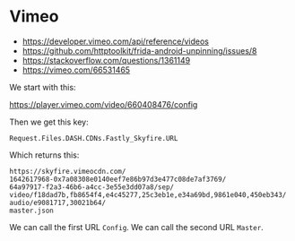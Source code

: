 # Vimeo

- https://developer.vimeo.com/api/reference/videos
- https://github.com/httptoolkit/frida-android-unpinning/issues/8
- https://stackoverflow.com/questions/1361149
- https://vimeo.com/66531465

We start with this:

https://player.vimeo.com/video/660408476/config

Then we get this key:

~~~
Request.Files.DASH.CDNs.Fastly_Skyfire.URL
~~~

Which returns this:

~~~
https://skyfire.vimeocdn.com/
1642617968-0x7a08308e0140eef7e86b97d3e477c08de7af3769/
64a97917-f2a3-46b6-a4cc-3e55e3dd07a8/sep/
video/f18dad7b,fb8654f4,e4c45277,25c3eb1e,e34a69bd,9861e040,450eb343/
audio/e9081717,30021b64/
master.json
~~~

We can call the first URL `Config`. We can call the second URL `Master`.
